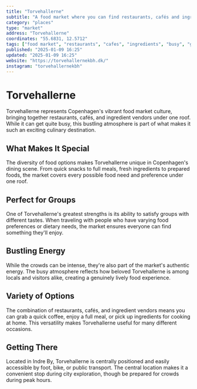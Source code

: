 ```yaml
---
title: "Torvehallerne"
subtitle: "A food market where you can find restaurants, cafés and ingredients. Usually very busy though but perfect for a group where everyone has different taste in food."
category: "places"
type: "market"
address: "Torvehallerne"
coordinates: "55.6831, 12.5712"
tags: ["food market", "restaurants", "cafes", "ingredients", "busy", "group dining", "variety"]
published: "2025-01-09 16:25"
updated: "2025-01-09 16:25"
website: "https://torvehallernekbh.dk/"
instagram: "torvehallernekbh"
---
```


# Torvehallerne

Torvehallerne represents Copenhagen's vibrant food market culture, bringing together restaurants, cafés, and ingredient vendors under one roof. While it can get quite busy, this bustling atmosphere is part of what makes it such an exciting culinary destination.

## What Makes It Special

The diversity of food options makes Torvehallerne unique in Copenhagen's dining scene. From quick snacks to full meals, fresh ingredients to prepared foods, the market covers every possible food need and preference under one roof.

## Perfect for Groups

One of Torvehallerne's greatest strengths is its ability to satisfy groups with different tastes. When traveling with people who have varying food preferences or dietary needs, the market ensures everyone can find something they'll enjoy.

## Bustling Energy

While the crowds can be intense, they're also part of the market's authentic energy. The busy atmosphere reflects how beloved Torvehallerne is among locals and visitors alike, creating a genuinely lively food experience.

## Variety of Options

The combination of restaurants, cafés, and ingredient vendors means you can grab a quick coffee, enjoy a full meal, or pick up ingredients for cooking at home. This versatility makes Torvehallerne useful for many different occasions.

## Getting There

Located in Indre By, Torvehallerne is centrally positioned and easily accessible by foot, bike, or public transport. The central location makes it a convenient stop during city exploration, though be prepared for crowds during peak hours.
